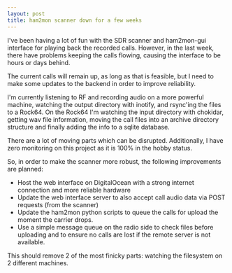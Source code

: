 ```yaml
---
layout: post
title: ham2mon scanner down for a few weeks
---
```


I've been having a lot of fun with the SDR scanner and ham2mon-gui interface for playing back
the recorded calls. However, in the last week, there have problems keeping the calls flowing,
causing the interface to be hours or days behind.

The current calls will remain up, as long as that is feasible, but I need to make some
updates to the backend in order to improve reliability.

I'm currently listening to RF and recording audio on a more powerful machine, watching the output
directory with inotify, and rsync'ing the files to a Rock64. On the Rock64 I'm watching the input
directory with chokidar, getting wav file information, moving the call files into an archive
directory structure and finally adding the info to a sqlite database.

There are a lot of moving parts which can be disrupted. Additionally, I have zero monitoring
on this project as it is 100% in the hobby status.

So, in order to make the scanner more robust, the following improvements are planned:

* Host the web interface on DigitalOcean with a strong internet connection and more reliable
  hardware
* Update the web interface server to also accept call audio data via POST requests (from the scanner)
* Update the ham2mon python scripts to queue the calls for upload the moment
  the carrier drops.
* Use a simple message queue on the radio side to check files before uploading and
  to ensure no calls are lost if the remote server is not available.
  
This should remove 2 of the most finicky parts: watching the filesystem on 2 different machines.
